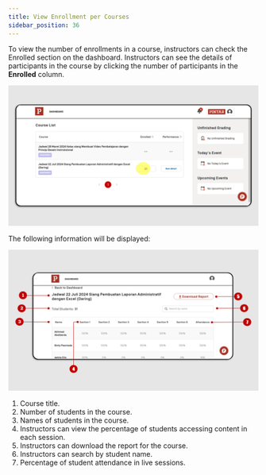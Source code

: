 ```yaml
---
title: View Enrollment per Courses
sidebar_position: 36
---
```

To view the number of enrollments in a course, instructors can check the Enrolled section on the dashboard. Instructors can see the details of participants in the course by clicking the number of participants in the **Enrolled** column.

![](/img/enroll-eng-1.png)

The following information will be displayed:

![](/img/enroll-eng-2.png)

1. Course title.
2. Number of students in the course.
3. Names of students in the course.
4. Instructors can view the percentage of students accessing content in each session.
5. Instructors can download the report for the course.
6. Instructors can search by student name.
7. Percentage of student attendance in live sessions.
